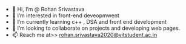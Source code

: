 - 👋 Hi, I’m @ Rohan Srivastava
- 👀 I’m interested in front-end deveopmwent
- 🌱 I’m currently learning c++ , DSA and front end development
- 💞️ I’m looking to collaborate on projects and developing web pages.
- 📫 Reach me at>>  rohan.srivastava2020@vitstudent.ac.in

<!---
rohansrivastava123/rohansrivastava123 is a ✨ special ✨ repository because its `README.md` (this file) appears on your GitHub profile.
You can click the Preview link to take a look at your changes.
--->
